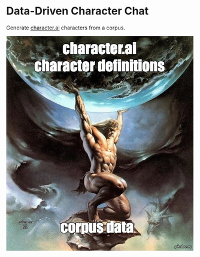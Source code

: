 # Data-Driven Character Chat

Generate [character.ai](https://beta.character.ai/) characters from a corpus.

![image](assets/teaser.jpeg)
